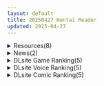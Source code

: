 ```yaml
---
layout: default
title: 20250427 Hentai Reader
updated: 2025-04-27
---
```


<details class='content-parent'>
<summary>
Resources(8)
</summary>
<details class='content-child'>
<summary>
<span class='rss-title'> [P站ID=7422779][Koahri] 画师 fanbox系列合集至25.3 [2.7G] </span> <a class='rss-link' href='https://gmgard.com/gm129130' target='_blank'>&nbsp;</a>
<div class='rss-published'> 🕛 20250426 17:13:46</div>
</summary>
<img src="https://static.gmgard.us/Images/upload/11860270113464447.jpg" /><br /><p>专门画vtb的画师，虽然不认识但是色啊。老样子按日期排序。</p>
</details>
<details class='content-child'>
<summary>
<span class='rss-title'> [SLG/AI汉化][RJ01214867][PICOPICOSOFT]ふたりぐらし[PC][3.3G] </span> <a class='rss-link' href='https://gmgard.com/gm129128' target='_blank'>&nbsp;</a>
<div class='rss-published'> 🕛 20250426 16:09:33</div>
</summary>
<img src="https://static.gmgard.us/Images/upload/40551261943004425.jpg" /><br /><p>游戏概要 《两人同居》是一款面向成人的同居生活 SLG&middot;ADV 游戏，讲述了因故投靠&quot;你&quot;的亲戚少女美绪共同生活的故事</p>
</details>
<details class='content-child'>
<summary>
<span class='rss-title'> [3DSLG/全动态] [RJ197291][Potato mine]香艳厨房:RIO's KITCHEN 正式版+提取版 </span> <a class='rss-link' href='https://gmgard.com/gm129123' target='_blank'>&nbsp;</a>
<div class='rss-published'> 🕛 20250426 16:09:33</div>
</summary>
<img src="https://static.gmgard.us/Images/upload/26555260231512150.jpg" /><br /><p>游戏介绍： 这是一款由【Potato mine】推出的3D全动态类型互动SLG游戏。 就是一个全程和穿着黑丝+果体围裙的小女仆亲密互动的游戏。 游戏有多种分支选项，多种视角选项，不同选择推进不同剧情和场景。 总共多达118个动态场景，全程CV语音，福利满满！ 画风非常的好，动态流畅度达到60FPS，各种【液体】飞溅效果十分逼真社保！ 纯纯的大拔作！不说了，强烈推荐</p>
</details>
<details class='content-child'>
<summary>
<span class='rss-title'> 求CARYO的サキュバスの夜2和酒場のサキュバスさん4人目 </span> <a class='rss-link' href='https://gmgard.com/gm129126' target='_blank'>&nbsp;</a>
<div class='rss-published'> 🕛 20250426 12:46:34</div>
</summary>
<img src="https://static.gmgard.us/Images/upload/11552261301051342.jpg" /><br /><p>如题，资源给毒盘最好，第一次求物不知道能不能分开给，总之就试着一起求了</p>
</details>
<details class='content-child'>
<summary>
<span class='rss-title'> [R18相关][悬赏金额:1000棒棒糖]求美少女万华镜无修正CG </span> <a class='rss-link' href='https://gmgard.com/gm129113' target='_blank'>&nbsp;</a>
<div class='rss-published'> 🕛 20250426 12:46:34</div>
</summary>
<img src="https://static.gmgard.us/Images/upload/38297251642109714.jpg" /><br /><p>前几天整理网盘的时候发现的，可惜没压缩，差不多都死光了。印象中记得是10年前存的了，包含了1，2，2.5，3代的CG。不知道现在有没有4，5代的了。</p>
</details>
<details class='content-child'>
<summary>
<span class='rss-title'> [猫男爵] よいことわるいこと </span> <a class='rss-link' href='https://www.hacg.icu/wp/100668.html' target='_blank'>&nbsp;</a>
<div class='rss-published'> 🕛 20250426 08:02:33</div>
</summary>
这个单行本很有趣，刚开始是各种女主的单独故事， 最后一篇全部整合在一起了，这学校 &#8230; <a href="https://www.hacg.icu/wp/100668.html">继续阅读 <span class="meta-nav">&#8594;</span></a>
</details>
<details class='content-child'>
<summary>
<span class='rss-title'> 【R3652】[安卓][电脑][なますて工房] 魔法少女ルナの災難 / 魔法少女露娜的劫难 官方中文版 V2.0 </span> <a class='rss-link' href='https://blog.reimu.net/archives/109694' target='_blank'>&nbsp;</a>
<div class='rss-published'> 🕛 20250426 08:00:18</div>
</summary>
前两天发了个男主当抖S奴隶主的游戏，于是今天就来发点反差感的，那就是女主当抖M奴隶的游戏。游戏的各方面内容很充 &#8230; <a class="more-link" href="https://blog.reimu.net/archives/109694">继续阅读<span class="screen-reader-text">【R3652】[安卓][电脑][なますて工房] 魔法少女ルナの災難 / 魔法少女露娜的劫难 官方中文版 V2.0</span></a>
</details>
<details class='content-child'>
<summary>
<span class='rss-title'> [ADV/AI汉化][250425][みるくふぁくとりー]もっと!孕ませ!炎のおっぱい異世界 おっぱいバニー学園![全CG存档] </span> <a class='rss-link' href='https://gmgard.com/gm129127' target='_blank'>&nbsp;</a>
<div class='rss-published'> 🕛 20250426 06:46:17</div>
</summary>
<img src="https://static.gmgard.us/Images/upload/13413261446171404.jpg" /><br /><p>炎孕系列新作。这次是兔女郎主题。与前作一样，每位学生自带出生点，可搭配使用，制作母娘丼。</p>
</details>

</details>
<details class='content-parent'>
<summary>
News(2)
</summary>
<details class='content-child'>
<summary>
<span class='rss-title'> 「妹」×「伝奇」×「純愛」同人遊戲《カタネガイ》公開官方網站 </span> <a class='rss-link' href='https://home.gamer.com.tw/creationDetail.php?sn=6133286' target='_blank'>&nbsp;</a>
<div class='rss-published'> 🕛 20250426 11:23:26</div>
</summary>
<div align="center"><img border="0" class="gallery-image" src="https://i.imgur.com/sGytEHn.jpg" width="650" /></div><div><br /></div><div>曾製作<b>《ヒヨドリバナの初恋》</b>、<b>《咲けアカンサス》</b>等作品的同人社團 インテグラル ，於 4/25 公開最新作<b>《カタネガイ》</b>的官方網站，後續消息有待日後公開。</div><div align="center"><br /></div><div align="center"><br /></div><div align="center"><b><font size="4">【登場角色】</font></b></div><div align="center"><img border="0" class="gallery-image" src="https://i.imgur.com/47Q8rPt.jpg" width="650" /></div><div align="left"><div>『只要是哥哥，我全部都相信』</div><div>因為天生缺乏色素，加上紅色的眼睛，</div><div>總是被周圍的人忌諱排斥。</div><div>但她真心敬慕著唯一關心自己、把自己放在心上的主角。</div><div>由於缺乏自信，不擅長表達情感，</div><div>但唯獨在主角面前，會展現出依賴撒嬌的一面。</div></div><div align="center"><br /></div><div align="center"><br /></div><div align="center"><img border="0" class="gallery-image" src="https://i.imgur.com/j1900Ny.jpg" width="650" /></div><div align="center"><br /></div><div align="center"><br /></div><div><br /></div><div><font size="4"><b>CAST</b></font></div><div><div>南凪　CV：砂糖しお</div></div><div><br /></div><div><b><font size="4">STAFF</font></b></div><div>劇本：都湖南</div><div>原畫：ドルゾ～</div><div>發售日：未定</div><div>網址：<a href="https://ref.gamer.com.tw/redir.php?url=https%3A%2F%2Fkatanegai.integrull.com%2F" target="_blank">https://katanegai.integrull.com/</a></div><div><br /></div><div><hr /></div><div><br /></div><div>推特第一條推文流量整個爆炸，怎麼這麼多人關注？</div><div><img border="0" class="gallery-image" src="https://i.imgur.com/1A3zmkU.jpg" width="650" /></div>
</details>
<details class='content-child'>
<summary>
<span class='rss-title'> CloverGAME 最新作《メイドちゃんは迷途ちゅう》公開官方網站 </span> <a class='rss-link' href='https://home.gamer.com.tw/creationDetail.php?sn=6133281' target='_blank'>&nbsp;</a>
<div class='rss-published'> 🕛 20250426 11:05:32</div>
</summary>
<div><div align="center"><img border="0" class="gallery-image" src="https://i.imgur.com/5QhcDq4.jpg" width="550" /></div><div align="center"><br /></div>曾製作<b>《すれ違う兄妹の壊れる倫理観》</b>、<b>《こあくまちゃんの誘惑っ！》</b>等作品的遊戲公司 CloverGAME ，於 4/25 公開最新作<b>《メイドちゃんは迷途ちゅう》</b>的官方網站，預定2025年5月30日發售。</div><div align="center"><br /></div><div align="center"><b><font size="4">【</font></b><b><font size="4">故事劇情】</font></b></div><div align="center"><div><div>認真又一絲不苟，平時就被大家視為如同惡鬼般可怕的班長──悠希七菜。</div><div>曾經與她關係親密的青梅竹馬──守山優陽，</div><div>如今也成了對她冷淡態度只能嘆氣的其中一人。</div><div><br /></div><div>某天，優陽偶然造訪一間女僕咖啡廳，卻目擊到七菜出人意料的一面。</div><div>一向清秀端莊又嚴厲的七菜，竟然穿上蓬蓬裙的女僕裝，</div><div>搖身一變成了撒嬌又充滿魅力的可愛女孩！</div><div><br /></div><div>優陽被這令人難以置信的轉變震驚得目瞪口呆。</div><div>而在隔天，七菜竟時隔數年突然來到優陽的家，</div><div>並向他坦承了一個震撼的事實：</div><div><br /></div><div>「我啊……一穿上女僕服，性格就會整個改變耶……」</div><div><br /></div><div>「拜託你！幫我一起解開這個“女僕的詛咒”吧！！」</div><div><br /></div><div>只要穿上女僕裝，性格就會徹底改變──這就是所謂的女僕詛咒。</div><div>接下了七菜這份懇切請求的優陽，也因此捲入了圍繞這個不可思議現象，</div><div>充滿笑聲與怦然心動的喧鬧日常之中──</div></div><div><br /></div><div><br /></div><div><b><font size="4">【</font></b><font size="4"><b>角色介紹】</b></font></div><div><img border="0" class="gallery-image" src="https://i.imgur.com/PlMy1KA.jpg" width="650" /></div><div><br /></div><div><br /></div><div><br /></div><div><b><font size="4">【</font></b><font size="4"><b>遊戲CG】</b></font></div><div><br /></div><div><br /></div><div><br /></div></div><div><div><div><font size="4"><b>CAST</b></font></div><div>悠希 七菜　CV：高野零</div></div><div><br /></div><div><font size="4"><b>STAFF</b></font></div><div><div>劇本：一条唯</div><div>原畫：兼清みわ</div><div>發售日：2025年5月30日</div><div>官網：<a href="https://ref.gamer.com.tw/redir.php?url=https%3A%2F%2Fwww.cuffs.co.jp%2Fproducts%2Fmeido%2F" target="_blank">https://www.cuffs.co.jp/products/meido/</a></div></div></div><div><br /></div>
</details>

</details>
<details class='content-parent'>
<summary>
DLsite Game Ranking(5)
</summary>
<details class='content-child'>
<summary>
<span class='rss-title'> PIXEL CALL GIRLS -REI- [Milk Engine] </span> <a class='rss-link' href='https://www.dlsite.com/maniax/work/=/product_id/RJ01167615.html' target='_blank'>&nbsp;</a>
<div class='rss-published'> 🕛 20250427 13:15:42</div>
</summary>
<img src ="http://img.dlsite.jp/modpub/images2/work/doujin/RJ01168000/RJ01167615_img_main.jpg"/><br/>ぬるぬるドット絵アニメで表現される爆乳えっちアニメ集。どこかで見た巫女さんとのデリヘル体験ゲーム風味を添えて。
</details>
<details class='content-child'>
<summary>
<span class='rss-title'> Re:BF外伝 教団の影と砂の御子 [アスガル騎士団] </span> <a class='rss-link' href='https://www.dlsite.com/maniax/work/=/product_id/RJ01268332.html' target='_blank'>&nbsp;</a>
<div class='rss-published'> 🕛 20250427 13:15:42</div>
</summary>
<img src ="http://img.dlsite.jp/modpub/images2/work/doujin/RJ01269000/RJ01268332_img_main.jpg"/><br/>REBFシリーズの外伝、今回は西の教国の物語になります。 戦闘はおなじみのBF形式!だけど今回は1vs1だけとは限らない?
</details>
<details class='content-child'>
<summary>
<span class='rss-title'> 【中英日】SiNiSistar2 [ウー] </span> <a class='rss-link' href='https://www.dlsite.com/maniax/work/=/product_id/RJ01169914.html' target='_blank'>&nbsp;</a>
<div class='rss-published'> 🕛 20250427 13:15:42</div>
</summary>
<img src ="http://img.dlsite.jp/modpub/images2/work/doujin/RJ01170000/RJ01169914_img_main.jpg"/><br/>一款以“被敌人打倒时的绝望感、对毁灭·死亡的憧憬、被虐的官能”为主题的简单动作角色扮演游戏。以被诅咒的城镇和周边地区为舞台，玩家将扮演驱除魔物的修女进行战斗。
</details>
<details class='content-child'>
<summary>
<span class='rss-title'> 神彩の乙女 ～売れすぎた彩視る商人～ [ダイジョビ研究所] </span> <a class='rss-link' href='https://www.dlsite.com/maniax/work/=/product_id/RJ01166703.html' target='_blank'>&nbsp;</a>
<div class='rss-published'> 🕛 20250427 13:15:42</div>
</summary>
<img src ="http://img.dlsite.jp/modpub/images2/work/doujin/RJ01167000/RJ01166703_img_main.jpg"/><br/>男主人公・濃厚なイチャラブあまあまSLG。Hシーンは段階エロや曜日日時システム、生理周期でのコンドーム有無などで、シーンに没入しやすくなっています。ダンジョン探索、武具合成、武具販売、クエスト、えっちバトルなどをしながら、各ヒロインのシナリオパートを攻略しよう!
</details>
<details class='content-child'>
<summary>
<span class='rss-title'> PINK LIGHT 淫辱エロトラップダンジョン [馬師村] </span> <a class='rss-link' href='https://www.dlsite.com/maniax/work/=/product_id/RJ01267758.html' target='_blank'>&nbsp;</a>
<div class='rss-published'> 🕛 20250427 13:15:42</div>
</summary>
<img src ="http://img.dlsite.jp/modpub/images2/work/doujin/RJ01268000/RJ01267758_img_main.jpg"/><br/>ダンジョンに潜むエロトラップをかいくぐり(ひっかかり)ながら敵を倒せ!エロトラップアクション!
</details>

</details>
<details class='content-parent'>
<summary>
DLsite Voice Ranking(5)
</summary>
<details class='content-child'>
<summary>
<span class='rss-title'> 【4時間耳舐めASMR】201号室に引越してきたダウナーストリーマーに耳舐めされまくる毎日 ～えもこ荘の彼女たち～ [えもこ本舗] </span> <a class='rss-link' href='https://www.dlsite.com/maniax/work/=/product_id/RJ01366264.html' target='_blank'>&nbsp;</a>
<div class='rss-published'> 🕛 20250427 13:15:44</div>
</summary>
<img src ="http://img.dlsite.jp/modpub/images2/work/doujin/RJ01367000/RJ01366264_img_main.jpg"/><br/>4時間たっぷり耳舐めASMR！推しのダウナーストーリーマーに耳舐めされまくる毎日♡
</details>
<details class='content-child'>
<summary>
<span class='rss-title'> 拳聖・聖女もの [バイコーンの森] </span> <a class='rss-link' href='https://www.dlsite.com/maniax/work/=/product_id/RJ01348510.html' target='_blank'>&nbsp;</a>
<div class='rss-published'> 🕛 20250427 13:15:44</div>
</summary>
<img src ="http://img.dlsite.jp/modpub/images2/work/doujin/RJ01349000/RJ01348510_img_main.jpg"/><br/>大人気NTR小説『拳聖・聖女もの』が音声化!!つれつれつれXバイコーンの森コラボ2弾!!弱点を握られたヒロインたちのハーレム連鎖堕ちもの!!
</details>
<details class='content-child'>
<summary>
<span class='rss-title'> ✅早期購入6大特典✅どんなドスケベ劣情も受け止めてくれる毒舌シスターは愛されたい-ぬっぷり気持ちいい長ベロ耳舐め- [すたぁぱれっと] </span> <a class='rss-link' href='https://www.dlsite.com/maniax/work/=/product_id/RJ01366314.html' target='_blank'>&nbsp;</a>
<div class='rss-published'> 🕛 20250427 13:15:44</div>
</summary>
<img src ="http://img.dlsite.jp/modpub/images2/work/doujin/RJ01367000/RJ01366314_img_main.jpg"/><br/>長ベロを使って耳穴にぬっぷり侵入…舌の長さを感じる鼓膜まで届く圧倒的にリアルで気持ちいい耳舐め♡聖なる力で分身をしてダブル長ベロ耳舐めも♡嫉妬深い毒舌な口リ体型シスターがあなたの下品なお願いを何でも聞いてくれる物語。プレイ内容:耳舐め手コキ/オナホコキ/後ろから腰振られてエッチサポート/妄想浮気ノート朗読/嘘オホ/チンカスお掃除/ハーレム耳舐め/手マンでおしおき/オナニー禁止宣言...などエッチなプレイが盛り沢山♡
</details>
<details class='content-child'>
<summary>
<span class='rss-title'> 【日文版】【性癖传教期间100日元】将压倒性强大的女将军通过催◯改变常识、性格保持不变 将性处理当作理所当然的同时一边蔑视辱骂一边作为飞机杯帮忙射精【恩爱甜蜜结局】 [あとりえスターズ] </span> <a class='rss-link' href='https://www.dlsite.com/maniax/work/=/product_id/RJ01348345.html' target='_blank'>&nbsp;</a>
<div class='rss-published'> 🕛 20250427 13:15:44</div>
</summary>
<img src ="http://img.dlsite.jp/modpub/images2/work/doujin/RJ01349000/RJ01348345_img_main.jpg"/><br/>将那位以超凡武力闻名于世的女骑士将军通过催◯改变常识、性格保持不变 、性格意识保持不变 对「你」进行熟练的性处理最终走向恩爱甜蜜结局的轻量催◯(施加方)音声!
</details>
<details class='content-child'>
<summary>
<span class='rss-title'> 【1時間55分‼︎早期購入特典あり‼︎】玉乗り(騎乗位)が大好きな淫乱ピエロお姉さん  〜私だってお兄さんのこと、楽しませること出来るんです…!!〜 [サークル名ao] </span> <a class='rss-link' href='https://www.dlsite.com/maniax/work/=/product_id/RJ01369497.html' target='_blank'>&nbsp;</a>
<div class='rss-published'> 🕛 20250427 13:15:44</div>
</summary>
<img src ="http://img.dlsite.jp/modpub/images2/work/doujin/RJ01370000/RJ01369497_img_main.jpg"/><br/>ある日、あなたは友達からもらったチケットで 家の近くの広場で開催されているサーカスを見にいく。そして公演終わりにピエロ役のお姉さんから声をかけられる。「今日最前列で見てくれてた人ですよね?あんまり笑ってなかったですけど、楽しくなかったですか?」  爆乳で包容力溢れる雰囲気とお姉さんの優しさに次第に心を奪われていく。大きな胸を揺らしながら一生懸命に腰を振って こんなに僕を笑顔にしてくれるなんて最高のピエロだ・・・!!
</details>

</details>
<details class='content-parent'>
<summary>
DLsite Comic Ranking(5)
</summary>
<details class='content-child'>
<summary>
<span class='rss-title'> エロRPGの女主人公にTS転生したら…～街エロイベント&敗北エッチで処女喪失～ [しまじや] </span> <a class='rss-link' href='https://www.dlsite.com/maniax/work/=/product_id/RJ01377631.html' target='_blank'>&nbsp;</a>
<div class='rss-published'> 🕛 20250427 13:15:46</div>
</summary>
<img src ="http://img.dlsite.jp/modpub/images2/work/doujin/RJ01378000/RJ01377631_img_main.jpg"/><br/>エロRPGが好きな男子が…転生して女主人公になってしまう！
</details>
<details class='content-child'>
<summary>
<span class='rss-title'> なまオナホ先輩♡ ~ヤリたがりの先輩が後輩くんを煽ったらバッコバコに犯されてめちゃくちゃ射精される話~ [sumomo] </span> <a class='rss-link' href='https://www.dlsite.com/maniax/work/=/product_id/RJ01365103.html' target='_blank'>&nbsp;</a>
<div class='rss-published'> 🕛 20250427 13:15:46</div>
</summary>
<img src ="http://img.dlsite.jp/modpub/images2/work/doujin/RJ01366000/RJ01365103_img_main.jpg"/><br/>セックス大好きな低身長巨乳の先輩が後輩の男の子にオナホにされる漫画です
</details>
<details class='content-child'>
<summary>
<span class='rss-title'> オタク友達とのセックスは最高に気持ちいい3 [リンゴヤ] </span> <a class='rss-link' href='https://www.dlsite.com/maniax/work/=/product_id/RJ01381915.html' target='_blank'>&nbsp;</a>
<div class='rss-published'> 🕛 20250427 13:15:46</div>
</summary>
<img src ="http://img.dlsite.jp/modpub/images2/work/doujin/RJ01382000/RJ01381915_img_main.jpg"/><br/>ノリで始めたオナ禁で焦らされ続けた2人の性欲は…
</details>
<details class='content-child'>
<summary>
<span class='rss-title'> エロビンゴってなんなんだよ… [あきや] </span> <a class='rss-link' href='https://www.dlsite.com/maniax/work/=/product_id/RJ01329689.html' target='_blank'>&nbsp;</a>
<div class='rss-published'> 🕛 20250427 13:15:46</div>
</summary>
<img src ="http://img.dlsite.jp/modpub/images2/work/doujin/RJ01330000/RJ01329689_img_main.jpg"/><br/>エロビンゴってなんなんだろう…
</details>
<details class='content-child'>
<summary>
<span class='rss-title'> 異教徒交流会 [ヨールキ・パールキ] </span> <a class='rss-link' href='https://www.dlsite.com/maniax/work/=/product_id/RJ01123497.html' target='_blank'>&nbsp;</a>
<div class='rss-published'> 🕛 20250427 13:15:46</div>
</summary>
<img src ="http://img.dlsite.jp/modpub/images2/work/doujin/RJ01124000/RJ01123497_img_main.jpg"/><br/>巫女と神子と特異体質
</details>

</details>
